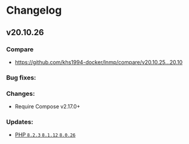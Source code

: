 # Changelog

## v20.10.26

### Compare

* https://github.com/khs1994-docker/lnmp/compare/v20.10.25...20.10

### Bug fixes:

### Changes:

* Require Compose v2.17.0+

### Updates:

* [PHP `8.2.3` `8.1.12` `8.0.26`](https://www.php.net/ChangeLog-8.php#8.1.12)
